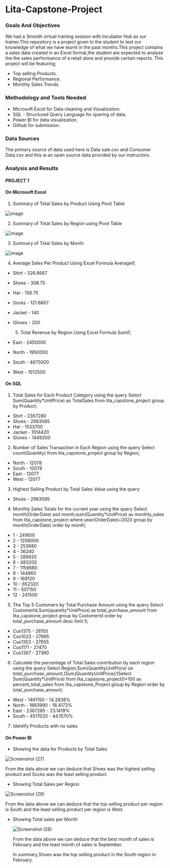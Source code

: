 # Lita-Capstone-Project
### Goals And Objectives
We had a 3month virtual training session with Incubator Hub as our trainer.This repository is a project given to the student to test our knowledge of what we have learnt in the past months.This project contains a sales data created in an Excel format,the student are expected to analyse the the sales performance of a retail store and provide certain reports.
This project will be featuring;
- Top selling Products.
- Regional Performance.
- Monthly Sales Trends.

### Methodology and Tools Needed
- Microsoft Excel for Data cleaning and Visualization.
- SQL - Structured Query Language for quering of data.
- Power BI for data visualization.
- Github for submission.

### Data Sources
The primary source of data used here is Data sale.csv and Consumer Data.csv and this ia an open source data provided by our instructors.

### Analysis and Results
#### PROJECT 1
#### On Microsoft Excel
  1) Summary of Total Sales by Product Using Pivot Table

![image](https://github.com/user-attachments/assets/23c0b792-9cc7-469e-8ab1-4c737a8a49ba)

  2) Summary of Total Sales by Region using Pivot Table

![image](https://github.com/user-attachments/assets/d8eb31e0-8726-4c15-a393-a1bbb797dac6)

  3) Summary of Total Sales by Month

![image](https://github.com/user-attachments/assets/c9c4d5eb-92eb-4cb3-a276-39863933d05b)

  4) Average Sales Per Product Using Excel Formula Averageif;
- Shirt  - 326.6667
- Shoes - 308.75
- Hat - 158.75
- Socks - 121.6667
- Jacket - 140
- Gloves - 200

  5) Total Revenue by Region Using Excel Formula Sumif;
- East	- 2450000
- North	- 1950000
- South	- 4675000
- West	- 1512500

#### On SQL
 1) Total Sales for Each Product Category using the query Select Sum(Quantity*UnitPrice) as TotalSales from lita_capstone_project group by Product;
- Shirt - 2367280
- Shoes - 2983085
- Hat - 1533700
- Jacket - 1014420
- Gloves - 1449200

 2) Number of Sales Transaction in Each Region using the query Select count(Quantity) from lita_capstone_project group by Region;
- North - 12078
- South - 12078
- East - 12077
- West - 12077

 3) Highest Selling Product by Total Sales Value using the query
- Shoes - 2983085

4) Monthly Sales Totals for the current year using the query Select month(OrderDate) asd month,sum(Quantity*UnitPrice) as monthly_sales from lita_capstone_project where year(OrderDate)=2023 group by month(OrderDate) order by month;
 - 1 - 241600
 - 2 - 1208000
 - 3 - 253680
 - 4 - 36240
 - 5 - 289920
 - 6 - 483200
 - 7 - 1159680
 - 8 - 144960
 - 9 - 169120
 - 10 - 652320
 - 11 - 507150
 - 12 - 241500

5) The Top 5 Customers by Total Purchase Amount using the query Select CustomerId,Sum(quantity*UnitPrice) as total_purchase_amount from lita_capstone_project group by CustomerId order by total_purchase_amount desc limit 5;
- Cus1375 - 28155
- Cus1023 - 27695
- Cus1353 - 27655
- Cus1171 - 27470
- Cus1367 - 27360

6) Calculate the percentage of Total Sales contribution by each region using the query Select Region,Sum(Quantity*UnitPrice) as total_purchase_amount,(Sum(Quantity*UnitPrice)/(Select Sum(Quantity*UnitPrice) from lita_capstone_project))*100 as percent_total_sales from lita_capstone_Project group by Region order by total_purchase_amount;
- West - 1461150 - 14.2838%
- North - 1883990 - 18.4173%
- East - 2367285 - 23.1419%
- South - 4517020 - 44.1570%

7)  Identify Products with no sales

#### On Power BI    
- Showing the data for Products by Total Sales

![Screenshot (27)](https://github.com/user-attachments/assets/e6435037-b895-4569-a573-c920b1b81c66)

From the data above we can deduce that Shoes was the highest selling product and Socks was the least selling product.

- Showing Total Sales per Region

![Screenshot (29)](https://github.com/user-attachments/assets/b27929b3-0ce4-41c0-a2f0-bc9326c1cb65)

From the data above we can deduce that the top selling product per region is South and the least selling product per region is West.

- Showing Total sales per Month

  ![Screenshot (28)](https://github.com/user-attachments/assets/e46baaa4-9a9b-4f45-aa66-e313510ffdad)

  From the data above we can deduce that the best month of sales is February and the least month of sales is September.

  In summary,Shoes was the top selling product in the South region in February.

























 


  



